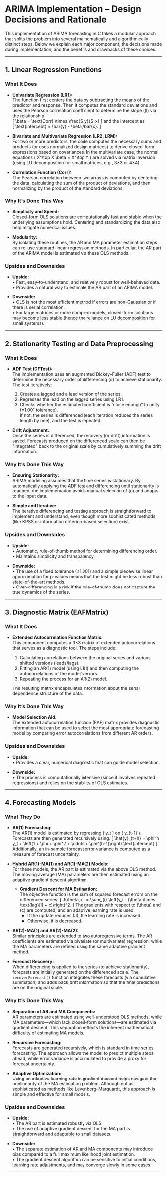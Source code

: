 # ARIMA Implementation – Design Decisions and Rationale

This implementation of ARIMA forecasting in C takes a modular approach that splits the problem into several mathematically and algorithmically distinct steps. Below we explain each major component, the decisions made during implementation, and the benefits and drawbacks of these choices.

---

## 1. Linear Regression Functions

### What It Does

- **Univariate Regression (LR1):**  
  The function first centers the data by subtracting the means of the predictor and response. Then it computes the standard deviations and uses the Pearson correlation coefficient to determine the slope (β) via the relationship  
  \[
  \beta = \text{Corr} \times \frac{S_y}{S_x}
  \]
  and the intercept as  
  \[
  \text{intercept} = \bar{y} - \beta\,\bar{x}.
  \]
  
- **Bivariate and Multivariate Regression (LR2, LRM):**  
  For two or more predictors, the code computes the necessary sums and products (or uses normalized design matrices) to derive closed-form expressions based on covariances. In the multivariate case, the normal equations \( X^\top X \beta = X^\top Y \) are solved via matrix inversion (using LU decomposition for small matrices, e.g., 3×3 or 4×4).

- **Correlation Function (Corr):**  
  The Pearson correlation between two arrays is computed by centering the data, calculating the sum of the product of deviations, and then normalizing by the product of the standard deviations.

### Why It’s Done This Way

- **Simplicity and Speed:**  
  Closed-form OLS solutions are computationally fast and stable when the underlying assumptions hold. Centering and standardizing the data also help mitigate numerical issues.

- **Modularity:**  
  By isolating these routines, the AR and MA parameter estimation steps can re-use standard linear regression methods. In particular, the AR part of the ARIMA model is estimated via these OLS methods.

### Upsides and Downsides

- **Upside:**  
  • Fast, easy-to-understand, and relatively robust for well-behaved data.  
  • Provides a natural way to estimate the AR part of an ARIMA model.
  
- **Downside:**  
  • OLS is not the most efficient method if errors are non-Gaussian or if there is serial correlation.  
  • For large matrices or more complex models, closed-form solutions may become less stable (hence the reliance on LU decomposition for small systems).

---

## 2. Stationarity Testing and Data Preprocessing

### What It Does

- **ADF Test (DFTest):**  
  The implementation uses an augmented Dickey–Fuller (ADF) test to determine the necessary order of differencing \(d\) to achieve stationarity. The test iteratively:
  1. Creates a lagged and a lead version of the series.
  2. Regresses the lead on the lagged series using LR1.
  3. Checks whether the estimated coefficient is “close enough” to unity (±1.001 tolerance).  
  If not, the series is differenced (each iteration reduces the series length by one), and the test is repeated.

- **Drift Adjustment:**  
  Once the series is differenced, the recovery (or drift) information is saved. Forecasts produced on the differenced scale can then be "integrated" back to the original scale by cumulatively summing the drift information.

### Why It’s Done This Way

- **Ensuring Stationarity:**  
  ARIMA modeling assumes that the time series is stationary. By automatically applying the ADF test and differencing until stationarity is reached, the implementation avoids manual selection of \(d\) and adapts to the input data.

- **Simple and Iterative:**  
  The iterative differencing and testing approach is straightforward to implement and understand, even though more sophisticated methods (like KPSS or information criterion-based selection) exist.

### Upsides and Downsides

- **Upside:**  
  • Automatic, rule-of-thumb method for determining differencing order.  
  • Maintains simplicity and transparency.
  
- **Downside:**  
  • The use of a fixed tolerance (±1.001) and a simple piecewise linear approximation for p-values means that the test might be less robust than state-of-the-art methods.  
  • Over-differencing is a risk if the rule-of-thumb does not capture the true dynamics of the series.

---

## 3. Diagnostic Matrix (EAFMatrix)

### What It Does

- **Extended Autocorrelation Function Matrix:**  
  This component computes a 3×3 matrix of extended autocorrelations that serves as a diagnostic tool. The steps include:
  1. Calculating correlations between the original series and various shifted versions (leads/lags).
  2. Fitting an AR(1) model (using LR1) and then computing the autocorrelations of the model’s errors.
  3. Repeating the process for an AR(2) model.
  
  The resulting matrix encapsulates information about the serial dependence structure of the data.

### Why It’s Done This Way

- **Model Selection Aid:**  
  The extended autocorrelation function (EAF) matrix provides diagnostic information that can be used to select the most appropriate forecasting model by comparing error autocorrelations from different AR orders.

### Upsides and Downsides

- **Upside:**  
  • Provides a clear, numerical diagnostic that can guide model selection.
  
- **Downside:**  
  • The process is computationally intensive (since it involves repeated regressions) and relies on the stability of OLS estimates.

---

## 4. Forecasting Models

### What They Do

- **AR(1) Forecasting:**  
  The AR(1) model is estimated by regressing \( y_t \) on \( y_{t-1} \). Forecasts are then generated recursively using:
  \[
  \hat{y}_{t+h} = \phi^h y_t + \left(1 + \phi + \phi^2 + \cdots + \phi^{h-1}\right) \text{intercept}
  \]
  Additionally, an in-sample forecast error variance is computed as a measure of forecast uncertainty.

- **Hybrid AR(1)-MA(1) and AR(1)-MA(2) Models:**  
  For these models, the AR part is estimated via the above OLS method. The moving average (MA) parameters are then estimated using an adaptive gradient descent algorithm.  
  - **Gradient Descent for MA Estimation:**  
    The objective function is the sum of squared forecast errors on the differenced series:
    \[
    J(\theta, c) = \sum_{i} \left(y_i - (\theta \times \text{lag}[i] + c)\right)^2.
    \]
    The gradients with respect to \(\theta\) and \(c\) are computed, and an adaptive learning rate is used:
    - If the update reduces \(J\), the learning rate is increased.
    - Otherwise, it is decreased.
  
- **AR(2)-MA(1) and AR(2)-MA(2):**  
  Similar principles are extended to two autoregressive terms. The AR coefficients are estimated via bivariate (or multivariate) regression, while the MA parameters are refined using the same adaptive gradient method.

- **Forecast Recovery:**  
  When differencing is applied to the series (to achieve stationarity), forecasts are initially generated on the differenced scale. The `recoverForecast()` function integrates these forecasts (via cumulative summation) and adds back drift information so that the final predictions are on the original scale.

### Why It’s Done This Way

- **Separation of AR and MA Components:**  
  AR parameters are estimated using well-understood OLS methods, while MA parameters—which lack closed-form solutions—are estimated via gradient descent. This separation reflects the inherent mathematical difficulty of estimating MA models.

- **Recursive Forecasting:**  
  Forecasts are generated recursively, which is standard in time series forecasting. The approach allows the model to predict multiple steps ahead, while error variance is accumulated to provide a proxy for forecast uncertainty.

- **Adaptive Optimization:**  
  Using an adaptive learning rate in gradient descent helps navigate the nonlinearity of the MA estimation problem. Although not as sophisticated as methods like Levenberg–Marquardt, this approach is simple and effective for small models.

### Upsides and Downsides

- **Upside:**  
  • The AR part is estimated robustly via OLS.  
  • The use of adaptive gradient descent for the MA part is straightforward and adaptable to small datasets.
  
- **Downside:**  
  • The separate estimation of AR and MA components may introduce bias compared to a full maximum likelihood joint estimation.  
  • The gradient descent algorithm can be sensitive to initial conditions, learning rate adjustments, and may converge slowly in some cases.

---
